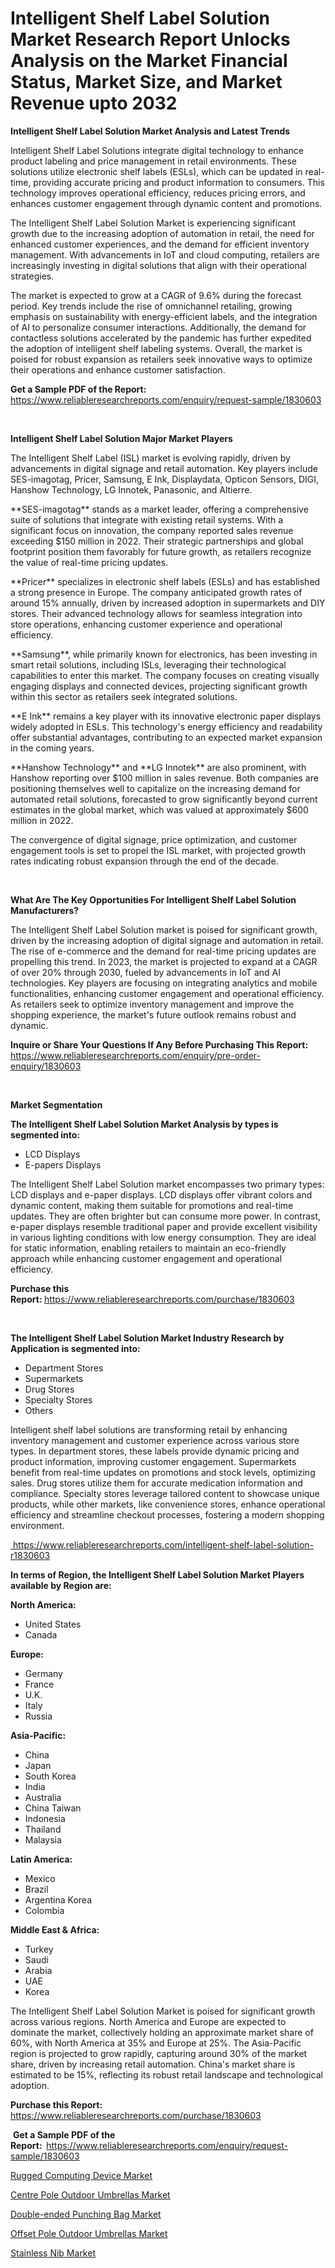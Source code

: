 <p><h1>Intelligent Shelf Label Solution Market Research Report Unlocks Analysis on the Market Financial Status, Market Size, and Market Revenue upto 2032</h1></p><p><strong>Intelligent Shelf Label Solution Market Analysis and Latest Trends</strong></p>
<p><p>Intelligent Shelf Label Solutions integrate digital technology to enhance product labeling and price management in retail environments. These solutions utilize electronic shelf labels (ESLs), which can be updated in real-time, providing accurate pricing and product information to consumers. This technology improves operational efficiency, reduces pricing errors, and enhances customer engagement through dynamic content and promotions.</p><p>The Intelligent Shelf Label Solution Market is experiencing significant growth due to the increasing adoption of automation in retail, the need for enhanced customer experiences, and the demand for efficient inventory management. With advancements in IoT and cloud computing, retailers are increasingly investing in digital solutions that align with their operational strategies.</p><p>The market is expected to grow at a CAGR of 9.6% during the forecast period. Key trends include the rise of omnichannel retailing, growing emphasis on sustainability with energy-efficient labels, and the integration of AI to personalize consumer interactions. Additionally, the demand for contactless solutions accelerated by the pandemic has further expedited the adoption of intelligent shelf labeling systems. Overall, the market is poised for robust expansion as retailers seek innovative ways to optimize their operations and enhance customer satisfaction.</p></p>
<p><strong>Get a Sample PDF of the Report:&nbsp;</strong> <a href="https://www.reliableresearchreports.com/enquiry/request-sample/1830603?utm_campaign=36&utm_medium=2&utm_source=Github&utm_content=ia&utm_term=09022025&utm_id=intelligent-shelf-label-solution">https://www.reliableresearchreports.com/enquiry/request-sample/1830603</a></p>
<p>&nbsp;</p>
<p><strong>Intelligent Shelf Label Solution Major Market Players</strong></p>
<p><p>The Intelligent Shelf Label (ISL) market is evolving rapidly, driven by advancements in digital signage and retail automation. Key players include SES-imagotag, Pricer, Samsung, E Ink, Displaydata, Opticon Sensors, DIGI, Hanshow Technology, LG Innotek, Panasonic, and Altierre.</p><p>**SES-imagotag** stands as a market leader, offering a comprehensive suite of solutions that integrate with existing retail systems. With a significant focus on innovation, the company reported sales revenue exceeding $150 million in 2022. Their strategic partnerships and global footprint position them favorably for future growth, as retailers recognize the value of real-time pricing updates.</p><p>**Pricer** specializes in electronic shelf labels (ESLs) and has established a strong presence in Europe. The company anticipated growth rates of around 15% annually, driven by increased adoption in supermarkets and DIY stores. Their advanced technology allows for seamless integration into store operations, enhancing customer experience and operational efficiency.</p><p>**Samsung**, while primarily known for electronics, has been investing in smart retail solutions, including ISLs, leveraging their technological capabilities to enter this market. The company focuses on creating visually engaging displays and connected devices, projecting significant growth within this sector as retailers seek integrated solutions.</p><p>**E Ink** remains a key player with its innovative electronic paper displays widely adopted in ESLs. This technology's energy efficiency and readability offer substantial advantages, contributing to an expected market expansion in the coming years.</p><p>**Hanshow Technology** and **LG Innotek** are also prominent, with Hanshow reporting over $100 million in sales revenue. Both companies are positioning themselves well to capitalize on the increasing demand for automated retail solutions, forecasted to grow significantly beyond current estimates in the global market, which was valued at approximately $600 million in 2022. </p><p>The convergence of digital signage, price optimization, and customer engagement tools is set to propel the ISL market, with projected growth rates indicating robust expansion through the end of the decade.</p></p>
<p>&nbsp;</p>
<p><strong>What Are The Key Opportunities For Intelligent Shelf Label Solution Manufacturers?</strong></p>
<p><p>The Intelligent Shelf Label Solution market is poised for significant growth, driven by the increasing adoption of digital signage and automation in retail. The rise of e-commerce and the demand for real-time pricing updates are propelling this trend. In 2023, the market is projected to expand at a CAGR of over 20% through 2030, fueled by advancements in IoT and AI technologies. Key players are focusing on integrating analytics and mobile functionalities, enhancing customer engagement and operational efficiency. As retailers seek to optimize inventory management and improve the shopping experience, the market's future outlook remains robust and dynamic.</p></p>
<p><strong>Inquire or Share Your Questions If Any Before Purchasing This Report:</strong> <a href="https://www.reliableresearchreports.com/enquiry/pre-order-enquiry/1830603?utm_campaign=36&utm_medium=2&utm_source=Github&utm_content=ia&utm_term=09022025&utm_id=intelligent-shelf-label-solution">https://www.reliableresearchreports.com/enquiry/pre-order-enquiry/1830603</a></p>
<p>&nbsp;</p>
<p><strong>Market Segmentation</strong></p>
<p><strong>The Intelligent Shelf Label Solution Market Analysis by types is segmented into:</strong></p>
<p><ul><li>LCD Displays</li><li>E-papers Displays</li></ul></p>
<p><p>The Intelligent Shelf Label Solution market encompasses two primary types: LCD displays and e-paper displays. LCD displays offer vibrant colors and dynamic content, making them suitable for promotions and real-time updates. They are often brighter but can consume more power. In contrast, e-paper displays resemble traditional paper and provide excellent visibility in various lighting conditions with low energy consumption. They are ideal for static information, enabling retailers to maintain an eco-friendly approach while enhancing customer engagement and operational efficiency.</p></p>
<p><strong>Purchase this Report:&nbsp;</strong><a href="https://www.reliableresearchreports.com/purchase/1830603?utm_campaign=36&utm_medium=2&utm_source=Github&utm_content=ia&utm_term=09022025&utm_id=intelligent-shelf-label-solution">https://www.reliableresearchreports.com/purchase/1830603</a></p>
<p>&nbsp;</p>
<p><strong>The Intelligent Shelf Label Solution Market Industry Research by Application is segmented into:</strong></p>
<p><ul><li>Department Stores</li><li>Supermarkets</li><li>Drug Stores</li><li>Specialty Stores</li><li>Others</li></ul></p>
<p><p>Intelligent shelf label solutions are transforming retail by enhancing inventory management and customer experience across various store types. In department stores, these labels provide dynamic pricing and product information, improving customer engagement. Supermarkets benefit from real-time updates on promotions and stock levels, optimizing sales. Drug stores utilize them for accurate medication information and compliance. Specialty stores leverage tailored content to showcase unique products, while other markets, like convenience stores, enhance operational efficiency and streamline checkout processes, fostering a modern shopping environment.</p></p>
<p><a href="https://www.reliableresearchreports.com/intelligent-shelf-label-solution-r1830603?utm_campaign=36&utm_medium=2&utm_source=Github&utm_content=ia&utm_term=09022025&utm_id=intelligent-shelf-label-solution">&nbsp;https://www.reliableresearchreports.com/intelligent-shelf-label-solution-r1830603</a></p>
<p><strong>In terms of Region, the Intelligent Shelf Label Solution Market Players available by Region are:</strong></p>
<p>
    <p> <strong> North America: </strong>
        <ul>
            <li>United States</li>
            <li>Canada</li>
        </ul>
        </p> 
    <p> <strong> Europe: </strong>
        <ul>
            <li>Germany</li>
            <li>France</li>
            <li>U.K.</li>
            <li>Italy</li>
            <li>Russia</li>
        </ul>
        </p> 
    <p> <strong> Asia-Pacific: </strong>
        <ul>
            <li>China</li>
            <li>Japan</li>
            <li>South Korea</li>
            <li>India</li>
            <li>Australia</li>
            <li>China Taiwan</li>
            <li>Indonesia</li>
            <li>Thailand</li>
            <li>Malaysia</li>
        </ul>
        </p> 
    <p> <strong> Latin America: </strong>
        <ul>
            <li>Mexico</li>
            <li>Brazil</li>
            <li>Argentina Korea</li>
            <li>Colombia</li>
        </ul>
        </p> 
    <p> <strong> Middle East & Africa: </strong>
        <ul>
            <li>Turkey</li>
            <li>Saudi</li>
            <li>Arabia</li>
            <li>UAE</li>
            <li>Korea</li>
        </ul>
    </p>
    </p>
<p><p>The Intelligent Shelf Label Solution Market is poised for significant growth across various regions. North America and Europe are expected to dominate the market, collectively holding an approximate market share of 60%, with North America at 35% and Europe at 25%. The Asia-Pacific region is projected to grow rapidly, capturing around 30% of the market share, driven by increasing retail automation. China's market share is estimated to be 15%, reflecting its robust retail landscape and technological adoption.</p></p>
<p><strong>Purchase this Report: </strong><a href="https://www.reliableresearchreports.com/purchase/1830603?utm_campaign=36&utm_medium=2&utm_source=Github&utm_content=ia&utm_term=09022025&utm_id=intelligent-shelf-label-solution">https://www.reliableresearchreports.com/purchase/1830603</a></p>
<p>&nbsp;<strong>Get a Sample PDF of the Report:&nbsp;&nbsp;</strong><a href="https://www.reliableresearchreports.com/enquiry/request-sample/1830603?utm_campaign=36&utm_medium=2&utm_source=Github&utm_content=ia&utm_term=09022025&utm_id=intelligent-shelf-label-solution">https://www.reliableresearchreports.com/enquiry/request-sample/1830603</a></p>
<p><strong></strong></p>
<p><p><a href="https://github.com/raeezkenedz/Market-Research-Report-List-1/blob/main/rugged-computing-device-market.md?utm_campaign=36&utm_medium=2&utm_source=Github&utm_content=ia&utm_term=09022025&utm_id=intelligent-shelf-label-solution">Rugged Computing Device Market</a></p><p><a href="https://github.com/meuskocov/Market-Research-Report-List-1/blob/main/centre-pole-outdoor-umbrellas-market.md?utm_campaign=36&utm_medium=2&utm_source=Github&utm_content=ia&utm_term=09022025&utm_id=intelligent-shelf-label-solution">Centre Pole Outdoor Umbrellas Market</a></p><p><a href="https://github.com/elitasvimal/Market-Research-Report-List-1/blob/main/double-ended-punching-bag-market.md?utm_campaign=36&utm_medium=2&utm_source=Github&utm_content=ia&utm_term=09022025&utm_id=intelligent-shelf-label-solution">Double-ended Punching Bag Market</a></p><p><a href="https://github.com/binnazcassam/Market-Research-Report-List-1/blob/main/offset-pole-outdoor-umbrellas-market.md?utm_campaign=36&utm_medium=2&utm_source=Github&utm_content=ia&utm_term=09022025&utm_id=intelligent-shelf-label-solution">Offset Pole Outdoor Umbrellas Market</a></p><p><a href="https://github.com/genayziben/Market-Research-Report-List-1/blob/main/stainless-nib-market.md?utm_campaign=36&utm_medium=2&utm_source=Github&utm_content=ia&utm_term=09022025&utm_id=intelligent-shelf-label-solution">Stainless Nib Market</a></p></p>